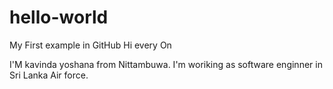 # hello-world
My First example in GitHub
 Hi every On
 
 I'M kavinda yoshana from Nittambuwa. I'm woriking as software enginner in Sri Lanka Air force. 
